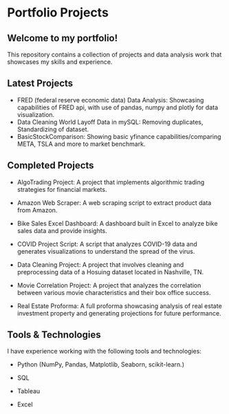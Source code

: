 # Portfolio Projects

## Welcome to my portfolio!

This repository contains a collection of projects and data analysis work that showcases my skills and experience.

## Latest Projects
- FRED (federal reserve economic data) Data Analysis: Showcasing capabilities of FRED api, with use of pandas, numpy and plotly for data visualization.
- Data Cleaning World Layoff Data in mySQL: Removing duplicates, Standardizing of dataset.
- BasicStockComparison: Showing basic yfinance capabilities/comparing META, TSLA and more to market benchmark.

## Completed Projects

- AlgoTrading Project: A project that implements algorithmic trading strategies for financial markets.

- Amazon Web Scraper: A web scraping script to extract product data from Amazon.

- Bike Sales Excel Dashboard: A dashboard built in Excel to analyze bike sales data and provide insights.

- COVID Project Script: A script that analyzes COVID-19 data and generates visualizations to understand the spread of the virus.

- Data Cleaning Project: A project that involves cleaning and preprocessing data of a Hosuing dataset located in Nashville, TN.

- Movie Correlation Project: A project that analyzes the correlation between various movie characteristics and their box office success.

- Real Estate Proforma: A full proforma showcasing analysis of real estate investment property and generating projections for future performance.

## Tools & Technologies

I have experience working with the following tools and technologies:

- Python (NumPy, Pandas, Matplotlib, Seaborn, scikit-learn.)

- SQL

- Tableau

- Excel

